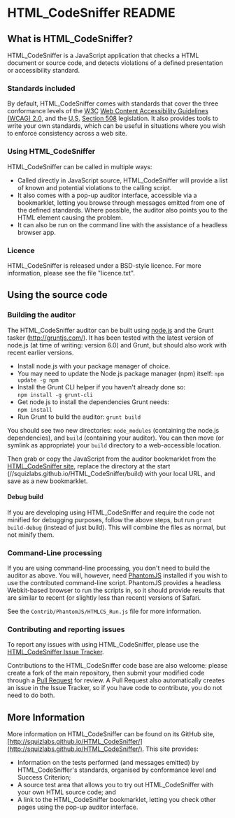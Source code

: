 # HTML_CodeSniffer README

## What is HTML_CodeSniffer?

HTML_CodeSniffer is a JavaScript application that checks a HTML document
or source code, and detects violations of a defined presentation or accessibility
standard.

### Standards included

By default, HTML\_CodeSniffer comes with standards that cover the three conformance
levels of the <abbr title="World Wide Web Consortium">W3C</abbr> [Web Content Accessibility Guidelines (WCAG) 2.0](http://www.w3.org/TR/WCAG20),
and the <abbr title="United States of America">U.S.</abbr> [Section 508](http://section508.gov/index.cfm?fuseAction=stdsdoc) legislation.
It also provides tools to write your own standards, which can be useful in situations
where you wish to enforce consistency across a web site.

### Using HTML_CodeSniffer

HTML\_CodeSniffer can be called in multiple ways:
* Called directly in JavaScript source, HTML_CodeSniffer will provide a list of known
  and potential violations to the calling script.
* It also comes with a pop-up auditor interface, accessible via a bookmarklet,
  letting you browse through messages emitted from one of the defined standards. 
  Where possible, the auditor also points you to the HTML element causing the problem.
* It can also be run on the command line with the assistance of a headless browser app.

### Licence

HTML_CodeSniffer is released under a BSD-style licence. For more information,
please see the file "licence.txt".

## Using the source code

### Building the auditor

The HTML\_CodeSniffer auditor can be built using [node.js](https://nodejs.org/) and the Grunt
tasker (http://gruntjs.com/). It has been tested with the latest version of node.js
(at time of writing: version 6.0) and Grunt, but should also work with recent
earlier versions. 

* Install node.js with your package manager of choice.
* You may need to update the Node.js package manager (npm) itself: 
  <code>npm update -g npm</code>
* Install the Grunt CLI helper if you haven't already done so:  
  <code>npm install -g grunt-cli</code>
* Get node.js to install the dependencies Grunt needs:  
  <code>npm install</code>
* Run Grunt to build the auditor:
  <code>grunt build</code>
  
You should see two new directories: <code>node_modules</code> (containing the node.js
dependencies), and <code>build</code> (containing your auditor). You can then move
(or symlink as appropriate) your <code>build</code> directory to a web-accessible
location.

Then grab or copy the JavaScript from the auditor bookmarklet from the [HTML_CodeSniffer site](https://squizlabs.github.io/HTML_CodeSniffer),
replace the directory at the start (//squizlabs.github.io/HTML_CodeSniffer/build) with your local URL, and save as a new bookmarklet.

#### Debug build

If you are developing using HTML\_CodeSniffer and require the code not minified for
debugging purposes, follow the above steps, but run <code>grunt build-debug</code>
(instead of just build). This will combine the files as normal, but not minify them.
  
### Command-Line processing

If you are using command-line processing, you don't need to build the auditor as above.
You will, however, need [PhantomJS](http://www.phantomjs.org/) installed if you wish to
use the contributed command-line script. PhantomJS provides a headless Webkit-based
browser to run the scripts in, so it should provide results that are similar to 
recent (or slightly less than recent) versions of Safari.

See the <code>Contrib/PhantomJS/HTMLCS_Run.js</code> file for more information.

### Contributing and reporting issues

To report any issues with using HTML_CodeSniffer, please use the
[HTML_CodeSniffer Issue Tracker](http://github.com/squizlabs/HTML_CodeSniffer/issues).

Contributions to the HTML_CodeSniffer code base are also welcome: please create a
fork of the main repository, then submit your modified code through a
[Pull Request](http://help.github.com/send-pull-requests/) for review. A Pull Request
also automatically creates an issue in the Issue Tracker, so if you have code to
contribute, you do not need to do both.

## More Information

More information on HTML_CodeSniffer can be found on its GitHub site,
[http://squizlabs.github.io/HTML_CodeSniffer/](http://squizlabs.github.io/HTML_CodeSniffer/). This site provides:

- Information on the tests performed (and messages emitted) by HTML_CodeSniffer's standards, organised by conformance level and Success Criterion;
- A source test area that allows you to try out HTML_CodeSniffer with your own HTML source code; and
- A link to the HTML_CodeSniffer bookmarklet, letting you check other pages using the pop-up auditor interface.
